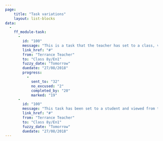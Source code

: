 ```yaml
---
page:
    title: "Task variations"
    layout: list-blocks
data:
  -
    ff_module-task:
      -
        id: "100"
        message: "This is a task that the teacher has set to a class, viewed from his dashboard"
        link_href: "#"
        from: "Terrance Teacher"
        to: "Class 8y/En1"
        fuzzy_date: "Tomorrow"
        duedate: "27/08/2018"
        progress:
          -
            sent_to: "32"
            no_excused: "2"
            completed_by: "20"
            marked: "19"
      -
        id: "100"
        message: "This task has been set to a student and viewed from their dashboard"
        link_href: "#"
        from: "Terrance Teacher"
        to: "Class 8y/En1"
        fuzzy_date: "Tomorrow"
        duedate: "27/08/2018"
---
```

